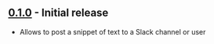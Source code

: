 ## [0.1.0](https://github.com/samuele-mattiuzzo/atom-slack-snippets/tree/v0.1.0) - Initial release
* Allows to post a snippet of text to a Slack channel or user

